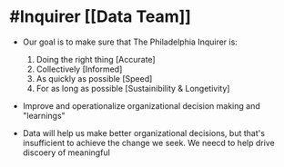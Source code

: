 # #Inquirer [[Data Team]]
- Our goal is to make sure that The Philadelphia Inquirer is:
	1. Doing the right thing [Accurate]
	2. Collectively [Informed]
	3. As quickly as possible [Speed]
	4. For as long as possible [Sustainibility & Longetivity]

- Improve and operationalize organizational decision making and "learnings"

- Data will help us make better organizational decisions, but that's insufficient to achieve the change we seek. We neecd to help drive discoery of meaningful 

